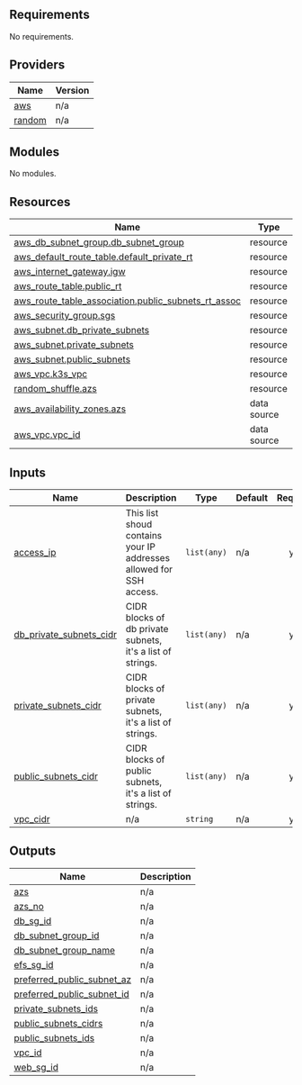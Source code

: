 <!-- BEGIN_TF_DOCS -->
## Requirements

No requirements.

## Providers

| Name | Version |
|------|---------|
| <a name="provider_aws"></a> [aws](#provider\_aws) | n/a |
| <a name="provider_random"></a> [random](#provider\_random) | n/a |

## Modules

No modules.

## Resources

| Name | Type |
|------|------|
| [aws_db_subnet_group.db_subnet_group](https://registry.terraform.io/providers/hashicorp/aws/latest/docs/resources/db_subnet_group) | resource |
| [aws_default_route_table.default_private_rt](https://registry.terraform.io/providers/hashicorp/aws/latest/docs/resources/default_route_table) | resource |
| [aws_internet_gateway.igw](https://registry.terraform.io/providers/hashicorp/aws/latest/docs/resources/internet_gateway) | resource |
| [aws_route_table.public_rt](https://registry.terraform.io/providers/hashicorp/aws/latest/docs/resources/route_table) | resource |
| [aws_route_table_association.public_subnets_rt_assoc](https://registry.terraform.io/providers/hashicorp/aws/latest/docs/resources/route_table_association) | resource |
| [aws_security_group.sgs](https://registry.terraform.io/providers/hashicorp/aws/latest/docs/resources/security_group) | resource |
| [aws_subnet.db_private_subnets](https://registry.terraform.io/providers/hashicorp/aws/latest/docs/resources/subnet) | resource |
| [aws_subnet.private_subnets](https://registry.terraform.io/providers/hashicorp/aws/latest/docs/resources/subnet) | resource |
| [aws_subnet.public_subnets](https://registry.terraform.io/providers/hashicorp/aws/latest/docs/resources/subnet) | resource |
| [aws_vpc.k3s_vpc](https://registry.terraform.io/providers/hashicorp/aws/latest/docs/resources/vpc) | resource |
| [random_shuffle.azs](https://registry.terraform.io/providers/hashicorp/random/latest/docs/resources/shuffle) | resource |
| [aws_availability_zones.azs](https://registry.terraform.io/providers/hashicorp/aws/latest/docs/data-sources/availability_zones) | data source |
| [aws_vpc.vpc_id](https://registry.terraform.io/providers/hashicorp/aws/latest/docs/data-sources/vpc) | data source |

## Inputs

| Name | Description | Type | Default | Required |
|------|-------------|------|---------|:--------:|
| <a name="input_access_ip"></a> [access\_ip](#input\_access\_ip) | This list shoud contains your IP addresses allowed for SSH access. | `list(any)` | n/a | yes |
| <a name="input_db_private_subnets_cidr"></a> [db\_private\_subnets\_cidr](#input\_db\_private\_subnets\_cidr) | CIDR blocks of db private subnets, it's a list of strings. | `list(any)` | n/a | yes |
| <a name="input_private_subnets_cidr"></a> [private\_subnets\_cidr](#input\_private\_subnets\_cidr) | CIDR blocks of private subnets, it's a list of strings. | `list(any)` | n/a | yes |
| <a name="input_public_subnets_cidr"></a> [public\_subnets\_cidr](#input\_public\_subnets\_cidr) | CIDR blocks of public subnets, it's a list of strings. | `list(any)` | n/a | yes |
| <a name="input_vpc_cidr"></a> [vpc\_cidr](#input\_vpc\_cidr) | n/a | `string` | n/a | yes |

## Outputs

| Name | Description |
|------|-------------|
| <a name="output_azs"></a> [azs](#output\_azs) | n/a |
| <a name="output_azs_no"></a> [azs\_no](#output\_azs\_no) | n/a |
| <a name="output_db_sg_id"></a> [db\_sg\_id](#output\_db\_sg\_id) | n/a |
| <a name="output_db_subnet_group_id"></a> [db\_subnet\_group\_id](#output\_db\_subnet\_group\_id) | n/a |
| <a name="output_db_subnet_group_name"></a> [db\_subnet\_group\_name](#output\_db\_subnet\_group\_name) | n/a |
| <a name="output_efs_sg_id"></a> [efs\_sg\_id](#output\_efs\_sg\_id) | n/a |
| <a name="output_preferred_public_subnet_az"></a> [preferred\_public\_subnet\_az](#output\_preferred\_public\_subnet\_az) | n/a |
| <a name="output_preferred_public_subnet_id"></a> [preferred\_public\_subnet\_id](#output\_preferred\_public\_subnet\_id) | n/a |
| <a name="output_private_subnets_ids"></a> [private\_subnets\_ids](#output\_private\_subnets\_ids) | n/a |
| <a name="output_public_subnets_cidrs"></a> [public\_subnets\_cidrs](#output\_public\_subnets\_cidrs) | n/a |
| <a name="output_public_subnets_ids"></a> [public\_subnets\_ids](#output\_public\_subnets\_ids) | n/a |
| <a name="output_vpc_id"></a> [vpc\_id](#output\_vpc\_id) | n/a |
| <a name="output_web_sg_id"></a> [web\_sg\_id](#output\_web\_sg\_id) | n/a |
<!-- END_TF_DOCS -->